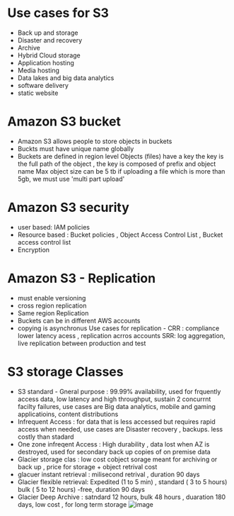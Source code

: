 # Use cases for S3 
- Back up and storage
- Disaster and recovery
- Archive
- Hybrid Cloud storage
- Application hosting
- Media hosting
- Data lakes and big data analytics
- software delivery
- static website

# Amazon S3 bucket 
- Amazon S3 allows people to store objects in buckets
- Buckts must have unique name globally
- Buckets are defined in region level
Objects (files) have a key
the key is the full path of the object , the key is composed of prefix and object name
Max object size can be 5 tb
if uploading a file which is more than 5gb, we must use 'multi part upload'

# Amazon S3 security
- user based: IAM policies
- Resource based : Bucket policies , Object Access Control List , Bucket access control list
- Encryption

# Amazon S3 - Replication 
- must enable versioning
- cross region replication
- Same region Replication
- Buckets can be in different AWS accounts
- copying is asynchronus
Use cases for replication -
  CRR : compliance lower latency acess , replication acrros accounts
  SRR: log aggregation, live replication between production and test

# S3 storage Classes
  - S3 standard - Gneral purpose : 99.99% availability, used for frquently access data, low latency and high throughput, sustain 2 concurrnt facilty failures, use cases are Big data analytics, mobile and gaming applicatioins, content distributions
  - Infrequent Access : for data that is less accessed but requires rapid access when needed, use cases are Disaster recovery , backups. less costly than stadard
  - One zone infreqent Access : High durability , data lost when AZ is destroyed, used for secondary back up copies of on premise data
  - Glacier storage clas : low cost cobject sorage meant for archiving or back up , price for storage + object retrival cost
  - glacuer instant retrieval : milisecond retrival , duration 90 days
  - Glacier flexible retrieval: Expedited (1 to 5 min) , standard ( 3 to 5 hours) bulk ( 5 to 12 hours) -free, duration 90 days
  - Glacier Deep Archive : satndard 12 hours, bulk 48 hours , duaration 180 days, low cost , for long term storage
![image](https://github.com/alsmk/SAA_notes/assets/43688097/419c56d9-d511-44d5-8863-48b40ef54cbc)

    
